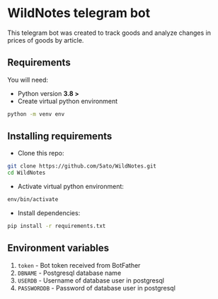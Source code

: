 # WildNotes telegram bot

This telegram bot was created to track goods and analyze changes in prices of goods by article.

## Requirements

You will need:
+ Python version **3.8 >**
+ Create virtual python environment
```bash
python -m venv env
```

## Installing requirements
+ Clone this repo:
```bash
git clone https://github.com/5ato/WildNotes.git
cd WildNotes
```
+ Activate virtual python environment:
```bash
env/bin/activate
```

+ Install dependencies:
```bash
pip install -r requirements.txt
```

## Environment variables

1. ```token``` - Bot token received from BotFather
1. ```DBNAME``` - Postgresql database name
1. ```USERDB``` - Username of database user in postgresql
1. ```PASSWORDDB``` - Password of database user in postgresql
